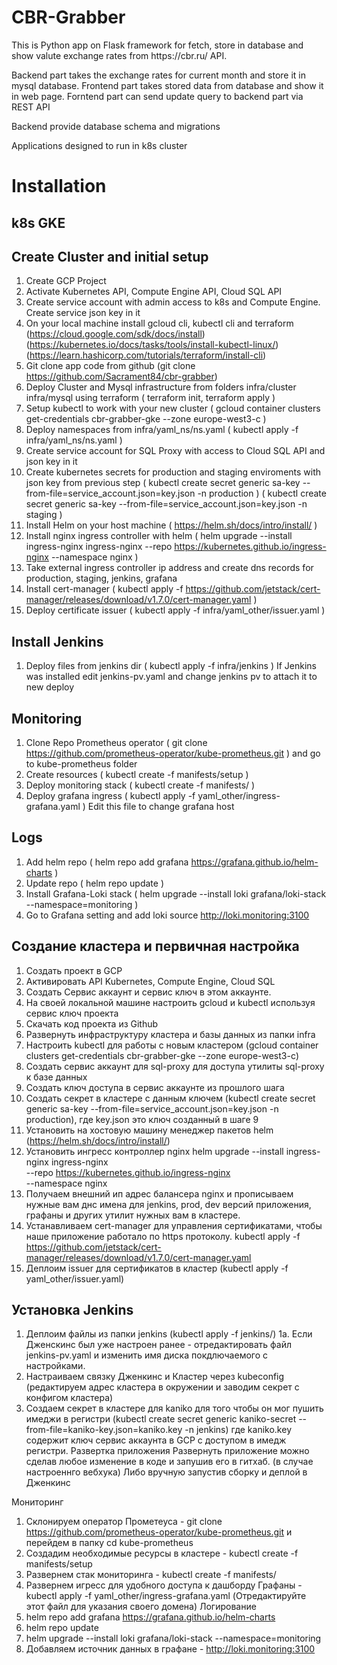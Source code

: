 <h1>CBR-Grabber</h1>
This is Python app on Flask framework for fetch, store in database and show valute exchange rates from https://cbr.ru/ API.

Backend part takes the exchange rates for current month and store it in mysql database.
Frontend part takes stored data from database and show it in web page.
Forntend part can send update query to backend part via  REST API

Backend provide database schema and migrations

Applications designed to run in k8s cluster

# Installation
## k8s GKE
## Create Cluster and initial setup
1. Create GCP Project
2. Activate Kubernetes API, Compute Engine API, Cloud SQL API
3. Create service account with admin access to k8s and Compute Engine. Create service json key in it
4. On your local machine install gcloud cli, kubectl cli and terraform (https://cloud.google.com/sdk/docs/install) (https://kubernetes.io/docs/tasks/tools/install-kubectl-linux/) (https://learn.hashicorp.com/tutorials/terraform/install-cli)
5. Git clone app code from github (git clone https://github.com/Sacrament84/cbr-grabber)
7. Deploy Cluster and Mysql infrastructure from folders infra/cluster infra/mysql using terraform ( terraform init, terraform apply )
8. Setup kubectl to work with your new cluster ( gcloud container clusters get-credentials cbr-grabber-gke --zone europe-west3-c )
9. Deploy namespaces from infra/yaml_ns/ns.yaml ( kubectl apply -f infra/yaml_ns/ns.yaml )
10. Create service account for SQL Proxy with access to Cloud SQL API and json key in it
11. Create kubernetes secrets for production and staging enviroments with json key from previous step ( kubectl create secret generic sa-key --from-file=service_account.json=key.json -n production ) ( kubectl create secret generic sa-key --from-file=service_account.json=key.json -n staging )
12. Install Helm on your host machine ( https://helm.sh/docs/intro/install/ )
13. Install nginx ingress controller with helm ( helm upgrade --install ingress-nginx ingress-nginx --repo https://kubernetes.github.io/ingress-nginx --namespace nginx )
14. Take external ingress controller ip address and create dns records for production, staging, jenkins, grafana 
15. Install cert-manager ( kubectl apply -f https://github.com/jetstack/cert-manager/releases/download/v1.7.0/cert-manager.yaml )
17. Deploy certificate issuer ( kubectl apply -f infra/yaml_other/issuer.yaml )
## Install Jenkins
1. Deploy files from jenkins dir ( kubectl apply -f infra/jenkins ) If Jenkins was installed edit jenkins-pv.yaml and change jenkins pv to attach it to new deploy
## Monitoring
1. Clone Repo Prometheus operator ( git clone https://github.com/prometheus-operator/kube-prometheus.git ) and go to kube-prometheus folder
2. Create resources ( kubectl create -f manifests/setup )
3. Deploy monitoring stack ( kubectl create -f manifests/ )
4. Deploy grafana ingress ( kubectl apply -f yaml_other/ingress-grafana.yaml ) Edit this file to change grafana host
## Logs
1. Add helm repo ( helm repo add grafana https://grafana.github.io/helm-charts )
2. Update repo ( helm repo update )
3. Install Grafana-Loki stack ( helm upgrade --install loki grafana/loki-stack --namespace=monitoring )
4. Go to Grafana setting and add loki source http://loki.monitoring:3100
## Создание кластера и первичная настройка
1. Создать проект в GCP 
2. Активировать API Kubernetes, Compute Engine, Cloud SQL
3. Создать Сервис аккаунт и сервис ключ в этом аккаунте.
4. На своей локальной машине настроить gcloud и kubectl используя сервис ключ проекта
5. Скачать код проекта из Github
6. Развернуть инфраструктуру кластера и базы данных из папки infra
7. Настроить kubectl для работы с новым кластером (gcloud container clusters get-credentials cbr-grabber-gke --zone europe-west3-c)
8. Создать сервис аккаунт для sql-proxy для доступа утилиты sql-proxy к базе данных
9. Создать ключ доступа в сервис аккаунте из прошлого шага
10. Создать секрет в кластере с данным ключем (kubectl create secret generic sa-key --from-file=service_account.json=key.json -n production), где key.json это ключ созданный в шаге 9
11. Установить на хостовую машину менеджер пакетов helm (https://helm.sh/docs/intro/install/)
12. Установить ингресс контроллер nginx
helm upgrade --install ingress-nginx ingress-nginx \
  --repo https://kubernetes.github.io/ingress-nginx \
  --namespace nginx
13. Получаем внешний ип адрес балансера nginx  и прописываем нужные вам днс имена для jenkins, prod, dev версий приложения, графаны и других утилит нужных вам в кластере. 
14. Устанавливаем cert-manager для управления сертификатами, чтобы наше приложение работало по https протоколу.
kubectl apply -f https://github.com/jetstack/cert-manager/releases/download/v1.7.0/cert-manager.yaml
15. Деплоим issuer для сертификатов в кластер (kubectl apply -f yaml_other/issuer.yaml)
## Установка Jenkins
1. Деплоим файлы из папки jenkins (kubectl apply -f jenkins/)
1a. Если Дженскинс был уже настроен ранее - отредактировать файл jenkins-pv.yaml и изменить имя диска покдлючаемого с настройками.
2. Настраиваем связку Дженкинс и Кластер через kubeconfig (редактируем адрес кластера в окружении и заводим секрет с конфигом кластера)
3. Создаем секрет в кластере для kaniko для того чтобы он мог пушить имеджи в регистри
(kubectl create secret generic kaniko-secret --from-file=kaniko-key.json=kaniko.key -n jenkins) где kaniko.key содержит ключ сервис аккаунта в GCP с доступом в имедж регистри.
Развертка приложения
Развернуть приложение можно сделав любое изменение в коде и запушив его в гитхаб. (в случае настроеннго вебхука)
Либо вручную запустив сборку и деплой в Дженкинс

Мониторинг
1. Склонируем оператор Прометеуса - git clone https://github.com/prometheus-operator/kube-prometheus.git и перейдем в папку cd kube-prometheus
2. Создадим необходимые ресурсы в кластере - kubectl create -f manifests/setup
3. Развернем стак мониторинга - kubectl create -f manifests/
4. Развернем игресс для удобного доступа к дашборду Графаны - kubectl apply -f yaml_other/ingress-grafana.yaml (Отредактируйте этот файл для указания своего домена)
Логирование
1. helm repo add grafana https://grafana.github.io/helm-charts
2. helm repo update
3. helm upgrade --install loki grafana/loki-stack --namespace=monitoring
4. Добавляем источник данных в графане - http://loki.monitoring:3100
